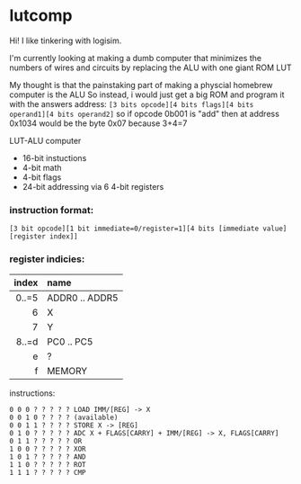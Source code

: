 # lutcomp

Hi! I like tinkering with logisim.  

I'm currently looking at making a dumb computer that minimizes the numbers of wires and circuits by replacing the ALU with one giant ROM LUT

My thought is that the painstaking part of making a physcial homebrew computer is the ALU
So instead, i would just get a big ROM and program it with the answers
address: `[3 bits opcode][4 bits flags][4 bits operand1][4 bits operand2]`
so if opcode 0b001 is "add" then at address 0x1034 would be the byte 0x07 because 3+4=7


LUT-ALU computer

* 16-bit instuctions
* 4-bit math
* 4-bit flags
* 24-bit addressing via 6 4-bit registers

### instruction format:
```
[3 bit opcode][1 bit immediate=0/register=1][4 bits [immediate value][register index]]
```

### register indicies:
| index | name |
| ----: | :--- |
| 0..=5 | ADDR0 .. ADDR5 |
| 6 | X |
| 7 | Y |
| 8..=d | PC0 .. PC5 |
| e | ? |
| f | MEMORY |



instructions:
```
0 0 0 ? ? ? ? ? LOAD IMM/[REG] -> X
0 0 1 0 ? ? ? ? (available) 
0 0 1 1 ? ? ? ? STORE X -> [REG]
0 1 0 ? ? ? ? ? ADC X + FLAGS[CARRY] + IMM/[REG] -> X, FLAGS[CARRY]
0 1 1 ? ? ? ? ? OR
1 0 0 ? ? ? ? ? XOR
1 0 1 ? ? ? ? ? AND
1 1 0 ? ? ? ? ? ROT
1 1 1 ? ? ? ? ? CMP
```